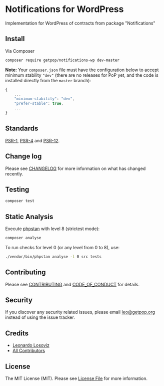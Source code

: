 # Notifications for WordPress

<!--
[![Latest Version on Packagist][ico-version]][link-packagist]
[![Software License][ico-license]](LICENSE.md)
[![Build Status][ico-travis]][link-travis]
[![Coverage Status][ico-scrutinizer]][link-scrutinizer]
[![Quality Score][ico-code-quality]][link-code-quality]
[![Total Downloads][ico-downloads]][link-downloads]
-->

Implementation for WordPress of contracts from package "Notifications"

## Install

Via Composer

``` bash
composer require getpop/notifications-wp dev-master
```

**Note:** Your `composer.json` file must have the configuration below to accept minimum stability `"dev"` (there are no releases for PoP yet, and the code is installed directly from the `master` branch):

```javascript
{
    ...
    "minimum-stability": "dev",
    "prefer-stable": true,
    ...
}
```

<!--
## Usage

``` php
```
-->

## Standards

[PSR-1](https://www.php-fig.org/psr/psr-1), [PSR-4](https://www.php-fig.org/psr/psr-4) and [PSR-12](https://www.php-fig.org/psr/psr-12).

## Change log

Please see [CHANGELOG](CHANGELOG.md) for more information on what has changed recently.

## Testing

``` bash
composer test
```

## Static Analysis

Execute [phpstan](https://github.com/phpstan/phpstan) with level 8 (strictest mode):

``` bash
composer analyse
```

To run checks for level 0 (or any level from 0 to 8), use:

``` bash
./vendor/bin/phpstan analyse -l 0 src tests
```

## Contributing

Please see [CONTRIBUTING](CONTRIBUTING.md) and [CODE_OF_CONDUCT](CODE_OF_CONDUCT.md) for details.

## Security

If you discover any security related issues, please email leo@getpop.org instead of using the issue tracker.

## Credits

- [Leonardo Losoviz][link-author]
- [All Contributors][link-contributors]

## License

The MIT License (MIT). Please see [License File](LICENSE.md) for more information.

[ico-version]: https://img.shields.io/packagist/v/getpop/notifications-wp.svg?style=flat-square
[ico-license]: https://img.shields.io/badge/license-MIT-brightgreen.svg?style=flat-square
[ico-travis]: https://img.shields.io/travis/getpop/notifications-wp/master.svg?style=flat-square
[ico-scrutinizer]: https://img.shields.io/scrutinizer/coverage/g/getpop/notifications-wp.svg?style=flat-square
[ico-code-quality]: https://img.shields.io/scrutinizer/g/getpop/notifications-wp.svg?style=flat-square
[ico-downloads]: https://img.shields.io/packagist/dt/getpop/notifications-wp.svg?style=flat-square

[link-packagist]: https://packagist.org/packages/getpop/notifications-wp
[link-travis]: https://travis-ci.org/getpop/notifications-wp
[link-scrutinizer]: https://scrutinizer-ci.com/g/getpop/notifications-wp/code-structure
[link-code-quality]: https://scrutinizer-ci.com/g/getpop/notifications-wp
[link-downloads]: https://packagist.org/packages/getpop/notifications-wp
[link-author]: https://github.com/leoloso
[link-contributors]: ../../contributors
